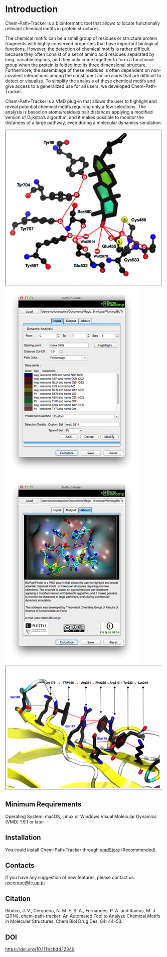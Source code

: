 # Introduction
Chem-Path-Tracker is a bioinformatic tool that allows to locate functionally relevant chemical motifs in protein structures.

The chemical motifs can be a small group of residues or structure protein fragments with highly conserved properties that have important biological functions. However, the detection of chemical motifs is rather difficult because they often consist of a set of amino acid residues separated by long, variable regions, and they only come together to form a functional group when the protein is folded into its three dimensional structure. Furthermore, the assemblage of these residues is often dependent on non-covalent interactions among the constituent amino acids that are difficult to detect or visualize. To simplify the analysis of these chemical motifs and give access to a generalized use for all users, we developed Chem-Path-Tracker.

Chem-Path-Tracker is a VMD plug-in that allows the user to highlight and reveal potential chemical motifs requiring only a few selections. The analysis is based on atoms/residues pair distances applying a modified version of Dijkstra’s algorithm, and it makes possible to monitor the distances of a large pathway, even during a molecular dynamics simulation.

![Image](Screenshots/image1.gif)
![Image](Screenshots/image2.gif)
![Image](Screenshots/image3.gif)
![Image](Screenshots/image4.gif)

## Minimum Requirements

Operating System: macOS, Linux or Windows
Visual Molecular Dynamics (VMD) 1.9.1 or later

## Installation

You could install Chem-Path-Tracker through [vmdStore](https://github.com/portobiocomp/vmdStore) (Recommended).

## Contacts
If you have any suggestion of new features, please contact us: nscerque@fc.up.pt

## Citation
Ribeiro, J. V., Cerqueira, N. M. F. S. A., Fernandes, P. A. and Ramos, M. J. (2014), chem-path-tracker: An Automated Tool to Analyze Chemical Motifs in Molecular Structures. Chem Biol Drug Des, 84: 44–53.

## DOI
https://doi.org/10.1111/cbdd.12349
